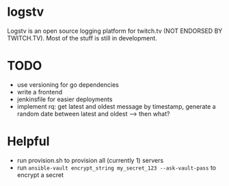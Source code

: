 # logstv

Logstv is an open source logging platform for twitch.tv (NOT ENDORSED BY TWITCH.TV).
Most of the stuff is still in development.

# TODO 

- use versioning for go dependencies
- write a frontend
- jenkinsfile for easier deployments
- implement rq: get latest and oldest message by timestamp, generate a random date between latest and oldest --> then what?

# Helpful

- run provision.sh to provision all (currently 1) servers
- run `ansible-vault encrypt_string my_secret_123 --ask-vault-pass` to encrypt a secret
